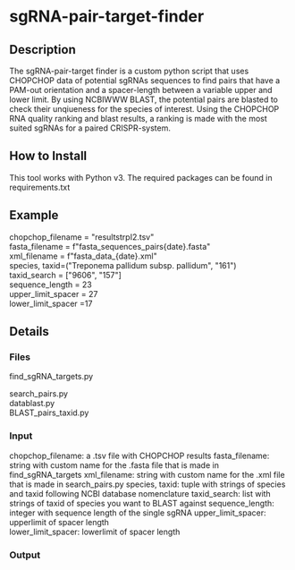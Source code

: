 # sgRNA-pair-target-finder
## Description 
The sgRNA-pair-target finder is a custom python script that uses CHOPCHOP data of potential sgRNAs sequences to find pairs that have a PAM-out orientation and a spacer-length between a variable upper and lower limit.
By using NCBIWWW BLAST, the potential pairs are blasted to check their unqiueness for the species of interest. 
Using the CHOPCHOP RNA quality ranking and blast results, a ranking is made with the most suited sgRNAs for a paired CRISPR-system.
## How to Install
This tool works with Python v3. 
The required packages can be found in requirements.txt

## Example
chopchop_filename = "resultstrpI2.tsv"  
fasta_filename = f"fasta_sequences_pairs{date}.fasta"  
xml_filename = f"fasta_data_{date}.xml"  
species, taxid=("Treponema pallidum subsp. pallidum", "161")  
taxid_search = ["9606", "157"]  
sequence_length = 23  
upper_limit_spacer = 27  
lower_limit_spacer =17  

## Details
### Files
find_sgRNA_targets.py  
 
search_pairs.py  
datablast.py  
BLAST_pairs_taxid.py  
### Input
chopchop_filename: a .tsv file with CHOPCHOP results 
fasta_filename: string with custom name for the .fasta file that is made in find_sgRNA_targets
xml_filename: string with custom name for the .xml file that is made in search_pairs.py 
species, taxid: tuple with strings of species and taxid following NCBI database nomenclature
taxid_search: list with strings of taxid of species you want to BLAST against
sequence_length: integer with sequence length of the single sgRNA
upper_limit_spacer: upperlimit of spacer length  
lower_limit_spacer: lowerlimit of spacer length
### Output